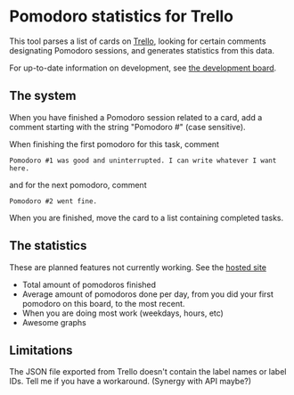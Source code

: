 # Pomodoro statistics for Trello #

This tool parses a list of cards on [Trello](http://trello.com), looking for
certain comments designating Pomodoro sessions, and generates statistics from
this data.


For up-to-date information on development, see [the development
board](https://trello.com/board/trello-pomodoro-statistics-development/4f6670420677011f3c7b4953).


## The system ##

When you have finished a Pomodoro session related to a card, add a comment
starting with the string "Pomodoro #" (case sensitive).

When finishing the first pomodoro for this task, comment

    Pomodoro #1 was good and uninterrupted. I can write whatever I want here.

and for the next pomodoro, comment

    Pomodoro #2 went fine.

When you are finished, move the card to a list containing completed tasks.

## The statistics ##

These are planned features not currently working. See the [hosted
site](http://roessland.com/trello-pomodoro-stats)

* Total amount of pomodoros finished
* Average amount of pomodoros done per day, from you did your first pomodoro on
  this board, to the most recent.
* When you are doing most work (weekdays, hours, etc)
* Awesome graphs

## Limitations ##

The JSON file exported from Trello doesn't contain the label names or label
IDs. Tell me if you have a workaround. (Synergy with API maybe?)
